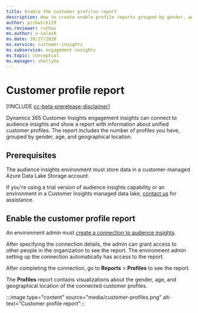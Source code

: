 ```yaml
---
title: Enable the customer profiles report
description: How to create enable profile reports grouped by gender, age, and country/region of origin.
author: pickwick129
ms.reviewer: ruthai
ms.author: v-salash
ms.date: 10/27/2020
ms.service: customer-insights
ms.subservice: engagement-insights 
ms.topic: conceptual
ms.manager: shellyha
---
```


# Customer profile report

[!INCLUDE [cc-beta-prerelease-disclaimer](includes/cc-beta-prerelease-disclaimer.md)]

Dynamics 365 Customer Insights engagement insights can connect to audience insights and show a report with information about unified customer profiles. The report includes the number of profiles you have, grouped by gender, age, and geographical location. 

## Prerequisites

The audience insights environment must store data in a customer-managed Azure Data Lake Storage account.

If you're using a trial version of audience insights capability or an environment in a Customer Insights managed data lake, [contact us](https://go.microsoft.com/fwlink/?linkid=2145734) for assistance.  


## Enable the customer profile report

An environment admin must [create a connection to audience insights](configure-connections.md).  

After specifying the connection details, the admin can grant access to other people in the organization to see the report. The environment admin setting up the connection automatically has access to the report. 

After completing the connection, go to **Reports** > **Profiles** to see the report.

The **Profiles** report contains visualizations about the gender, age, and geographical location of the connected customer profiles.

:::image type="content" source="media/customer-profiles.png" alt-text="Customer profile report":::